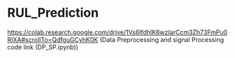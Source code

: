 # RUL_Prediction
https://colab.research.google.com/drive/1Vs6lfdhlK6wzIarCcm3Zh73FmPu0RIXA#scrollTo=QdfguGCyhK0K (Data Preprocessing and signal Processing code link (DP_SP.ipynb))
